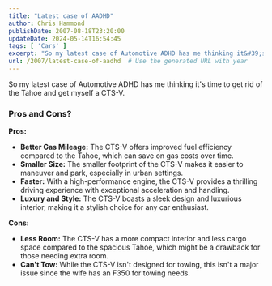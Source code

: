 ```yaml
---
title: "Latest case of AADHD"
author: Chris Hammond
publishDate: 2007-08-18T23:20:00
updateDate: 2024-05-14T16:54:45
tags: [ 'Cars' ]
excerpt: "So my latest case of Automotive ADHD has me thinking it&#39;s time to get rid of the Tahoe and get myself a CTS-V Pros/Cons? Pro-&gt; Better Gas Mileage, Smaller, Faster, Nice! Con-&gt; Less Room, Can&#39;t Tow (The wife has an&nbsp;F350 for towing so that&#39;s not a huge con) posted from... "
url: /2007/latest-case-of-aadhd  # Use the generated URL with year
---
```

<p>So my latest case of Automotive ADHD has me thinking it&#39;s time to get rid of the Tahoe and get myself a CTS-V.</p>  <h3>Pros and Cons?</h3>  <p><strong>Pros:</strong></p>  <ul>  <li><strong>Better Gas Mileage:</strong> The CTS-V offers improved fuel efficiency compared to the Tahoe, which can save on gas costs over time.</li>  <li><strong>Smaller Size:</strong> The smaller footprint of the CTS-V makes it easier to maneuver and park, especially in urban settings.</li>  <li><strong>Faster:</strong> With a high-performance engine, the CTS-V provides a thrilling driving experience with exceptional acceleration and handling.</li>  <li><strong>Luxury and Style:</strong> The CTS-V boasts a sleek design and luxurious interior, making it a stylish choice for any car enthusiast.</li> </ul>  <p><strong>Cons:</strong></p>  <ul>  <li><strong>Less Room:</strong> The CTS-V has a more compact interior and less cargo space compared to the spacious Tahoe, which might be a drawback for those needing extra room.</li>  <li><strong>Can&#39;t Tow:</strong> While the CTS-V isn&#39;t designed for towing, this isn&#39;t a major issue since the wife has an F350 for towing needs.</li> </ul> 
